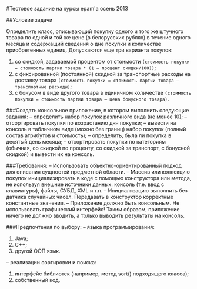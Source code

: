 #Тестовое задание на курсы epam'а осень 2013

##Условие задачи

Определить класс, описывающий покупку одного и того же штучного товара по одной и той же цене (в белорусских рублях)
в течение одного месяца и содержащий сведения о дне покупки и количестве приобретенных единиц.
Допускаются еще три варианта покупок:
1. со скидкой, задаваемой процентом от стоимости 
`(стоимость покупки = стоимость партии товара * (1 – процент скидки/100))`; 
2. с фиксированной (постоянной) скидкой за 
транспортные расходы на доставку товара 
`(стоимость покупки = стоимость партии товара – транспортные расходы)`;
3. с бонусом в виде другого товара в единичном количестве 
`(стоимость покупки = стоимость партии товара – цена бонусного товара)`. 


###Создать консольное приложение, в котором выполнить следующие задания: 
– определить набор покупок различного вида (не менее 10); 
– отсортировать покупки по возрастанию дня покупки; 
– вывести на консоль в табличном виде (можно без границ) 
набор покупок (полный состав атрибутов и стоимость); 
– определить, была ли покупка в десятый день месяца; 
– отсортировать покупки по категориям (обычная, со скидкой по проценту, 
со скидкой за транспорт, с бонусной скидкой) и вывести их на консоль. 

 
###Требования: 
– Использовать объектно-ориентированный подход для описания сущностей 
предметной области. 
– Массив или коллекцию покупок инициализировать в коде с помощью конструктора 
или метода, не используя внешние источники данных: консоль (т.е. ввод с 
клавиатуры), файлы, СУБД, XML и т.п. 
– Инициализацию выполнить без датчика случайных чисел. Передавать в 
конструктор корректные константные значения. 
– Приложение должно быть консольным. Не использовать графический интерфейс! 
Таким образом, приложение ничего не должно вводить, а только выводить 
результаты на консоль. 

 
###Предпочтения по выбору: 
– языка программирования: 
  1) Java; 
  2) C++; 
  3) другой ООП язык. 
  
– реализации сортировки и поиска: 
  1) интерфейс библиотек (например, метод sort() подходящего класса); 
  2) собственный код.
